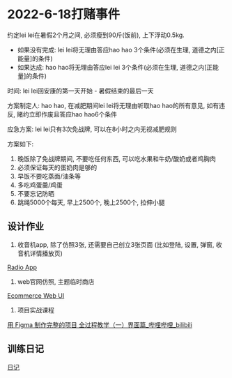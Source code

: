 # 2022-6-18打赌事件

约定lei lei在暑假2个月之间, 必须瘦到90斤(饭前), 上下浮动0.5kg.

- 如果没有完成: lei lei将无理由答应hao hao 3个条件(必须在生理, 道德之内[正能量]的条件)
- 如果达成: hao hao将无理由答应lei lei 3个条件(必须在生理, 道德之内[正能量]的条件)

时间: lei lei回安康的第一天开始 - 暑假结束的最后一天

方案制定人: hao hao, 在减肥期间lei lei将无理由听取hao hao的所有意见, 如有违反, 赌约立即作废且答应hao hao6个条件

应急方案: lei lei只有3次免战牌, 可以在8小时之内无视减肥规则

方案如下:

1. 晚饭除了免战牌期间, 不要吃任何东西, 可以吃水果和牛奶/酸奶或者鸡胸肉
2. 必须保证每天的蛋奶肉是够的
3. 早饭不要吃蒸面/油条等
4. 多吃鸡蛋羹/鸡蛋
5. 不要忘记防晒
6. 跳绳5000个每天, 早上2500个, 晚上2500个, 拉伸小腿

## 设计作业

1. 收音机app, 除了仿照3张, 还需要自己创立3张页面 (比如登陆, 设置, 弹窗, 收音机详情播放页)

[Radio App](https://dribbble.com/shots/15418757-Radio-App)

1. web官网仿照, 主题临时商店

[Ecommerce Web UI](https://dribbble.com/shots/17854217-Ecommerce-Web-UI)

1. 项目实战课程

[用 Figma 制作完整的项目 全过程教学（一）界面篇_哔哩哔哩_bilibili](https://www.bilibili.com/video/BV1vy4y1S78N?spm_id_from=333.337.search-card.all.click)

## 训练日记

[日记](2022-6-18%E6%89%93%E8%B5%8C%E4%BA%8B%E4%BB%B6%20783db8708064438aa5612180c51fb4c4/%E6%97%A5%E8%AE%B0%20c9b41928d48b4f379aa3aa211c69439b.csv)